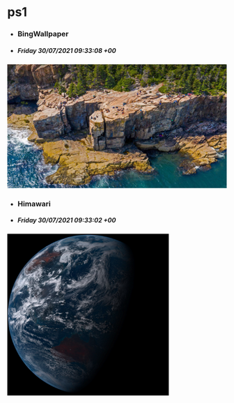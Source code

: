 # ps1

- ### BingWallpaper
- ##### Friday 30/07/2021 09:33:08 +00
<img src="BingWallpaper/latest.jpg" width="700" height="auto" title="👉  BingWallpaper  👈">


- ### Himawari 
- ##### Friday 30/07/2021 09:33:02 +00
<img src="Himawari/latest.jpg" width="auto" height="371" title="👉  Himawari  👈">







